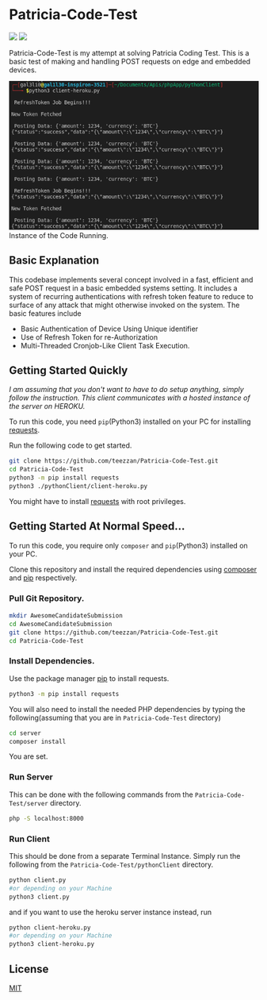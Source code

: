 # Patricia-Code-Test

<span><img src="https://forthebadge.com/images/badges/built-with-love.svg" />
<img src="https://heroku-badges.herokuapp.com/?app=pat-code" /> </span>

Patricia-Code-Test is my attempt at solving Patricia Coding Test. This is a basic test of making and handling POST requests on edge and embedded devices.

![Image of Test](./phpapp.png)
Instance of the Code Running.

## Basic Explanation

This codebase implements several concept involved in a fast, efficient and safe POST request in a basic embedded systems setting. It includes a system of recurring authentications with refresh token feature to reduce to surface of any attack that might otherwise invoked on the system. The basic features include

- Basic Authentication of Device Using Unique identifier
- Use of Refresh Token for re-Authorization
- Multi-Threaded Cronjob-Like Client Task Execution.

## Getting Started Quickly

_I am assuming that you don't want to have to do setup anything, simply follow the instruction. This client communicates with a hosted instance of the server on HEROKU._

To run this code, you need `pip`(Python3) installed on your PC for installing [requests](https://requests.readthedocs.io/en/master/user/install/).

Run the following code to get started.

```bash
git clone https://github.com/teezzan/Patricia-Code-Test.git
cd Patricia-Code-Test
python3 -m pip install requests
python3 ./pythonClient/client-heroku.py

```

You might have to install [requests](https://requests.readthedocs.io/en/master/user/install/) with root privileges.

## Getting Started At Normal Speed...

To run this code, you require only `composer` and `pip`(Python3) installed on your PC.

Clone this repository and install the required dependencies using [composer](https://getcomposer.org/doc/00-intro.md) and [pip](https://pip.pypa.io/en/stable/) respectively.

### Pull Git Repository.

```bash
mkdir AwesomeCandidateSubmission
cd AwesomeCandidateSubmission
git clone https://github.com/teezzan/Patricia-Code-Test.git
cd Patricia-Code-Test

```

### Install Dependencies.

Use the package manager [pip](https://pip.pypa.io/en/stable/) to install requests.

```bash
python3 -m pip install requests
```

You will also need to install the needed PHP dependencies by typing the following(assuming that you are in `Patricia-Code-Test` directory)

```bash
cd server
composer install
```

You are set.

### Run Server

This can be done with the following commands from the `Patricia-Code-Test/server` directory.

```bash
php -S localhost:8000
```

### Run Client

This should be done from a separate Terminal Instance. Simply run
the following from the `Patricia-Code-Test/pythonClient` directory.

```bash
python client.py
#or depending on your Machine
python3 client.py
```

and if you want to use the heroku server instance instead, run

```bash
python client-heroku.py
#or depending on your Machine
python3 client-heroku.py
```

## License

[MIT](https://choosealicense.com/licenses/mit/)
